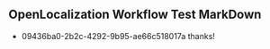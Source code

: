 ## OpenLocalization Workflow Test MarkDown
* 09436ba0-2b2c-4292-9b95-ae66c518017a 
thanks!<!--HONumber=Mar16_HO3-->
